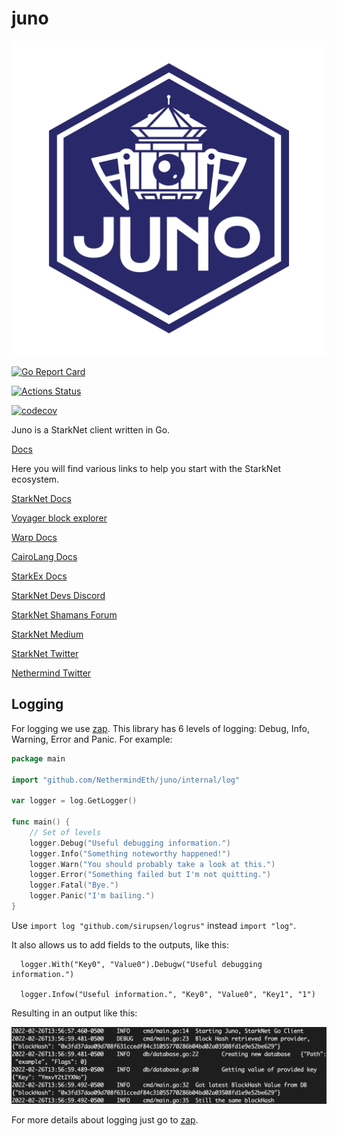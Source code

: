 # juno

![Juno Logo](./.github/juno.jpg?raw=true)

[![Go Report Card](https://goreportcard.com/badge/github.com/NethermindEth/juno)](https://goreportcard.com/report/github.com/NethermindEth/juno)

[![Actions Status](https://github.com/NethermindEth/juno/actions/workflows/juno-build.yml/badge.svg)](https://github.com/NethermindEth/juno/actions)

[![codecov](https://codecov.io/gh/NethermindEth/juno/branch/main/graph/badge.svg)](https://codecov.io/gh/NethermindEth/juno)

Juno is a StarkNet client written in Go.

[Docs](https://nethermindeth.github.io/juno/)

Here you will find various links to help you start with the StarkNet ecosystem.

[StarkNet Docs](https://starknet.io/)

[Voyager block explorer](https://voyager.online)

[Warp Docs](https://github.com/NethermindEth/warp)

[CairoLang Docs](https://www.cairo-lang.org/)

[StarkEx Docs](https://docs.starkware.co/starkex-v4)

[StarkNet Devs Discord](https://discord.com/invite/uJ9HZTUk2Y)

[StarkNet Shamans Forum](https://community.starknet.io/)

[StarkNet Medium](https://medium.com/starkware/starknet/home)

[StarkNet Twitter](https://twitter.com/Starknet_Intern)

[Nethermind Twitter](https://twitter.com/NethermindEth)

## Logging

For logging we use [zap](https://github.com/uber-go/zap). This library has 6 levels of logging: Debug, Info, Warning,
Error and Panic. For example:

```go
package main

import "github.com/NethermindEth/juno/internal/log"

var logger = log.GetLogger()

func main() {
	// Set of levels
	logger.Debug("Useful debugging information.")
	logger.Info("Something noteworthy happened!")
	logger.Warn("You should probably take a look at this.")
	logger.Error("Something failed but I'm not quitting.")
	logger.Fatal("Bye.")
	logger.Panic("I'm bailing.")
}
```

Use `import log "github.com/sirupsen/logrus"` instead `import "log"`.

It also allows us to add fields to the outputs, like this:

```
  logger.With("Key0", "Value0").Debugw("Useful debugging information.")
  
  logger.Infow("Useful information.", "Key0", "Value0", "Key1", "1")
```

Resulting in an output like this:

![Zap](./docs/static/img/log.png)


For more details about logging just go to [zap](https://github.com/uber-go/zap).